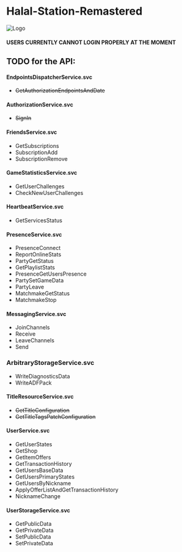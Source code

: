 # Halal-Station-Remastered
![Logo](https://i.postimg.cc/xCM5Zc5G/EF7-Ss3-UDvmk.jpg)
#### USERS CURRENTLY CANNOT LOGIN PROPERLY AT THE MOMENT
## TODO for the API:
#### EndpointsDispatcherService.svc
- ~~GetAuthorizationEndpointsAndDate~~
#### AuthorizationService.svc
- ~~SignIn~~
#### FriendsService.svc
- GetSubscriptions
- SubscriptionAdd
- SubscriptionRemove
#### GameStatisticsService.svc
- GetUserChallenges
- CheckNewUserChallenges
#### HeartbeatService.svc
- GetServicesStatus
#### PresenceService.svc
- PresenceConnect
- ReportOnlineStats
- PartyGetStatus
- GetPlaylistStats
- PresenceGetUsersPresence
- PartySetGameData
- PartyLeave
- MatchmakeGetStatus
- MatchmakeStop
#### MessagingService.svc
- JoinChannels
- Receive
- LeaveChannels
- Send
### ArbitraryStorageService.svc
- WriteDiagnosticsData
- WriteADFPack
#### TitleResourceService.svc
- ~~GetTitleConfiguration~~
- ~~GetTitleTagsPatchConfiguration~~
#### UserService.svc
- GetUserStates
- GetShop
- GetItemOffers
- GetTransactionHistory
- GetUsersBaseData
- GetUsersPrimaryStates
- GetUsersByNickname
- ApplyOfferListAndGetTransactionHistory
- NicknameChange
#### UserStorageService.svc
- GetPublicData
- GetPrivateData
- SetPublicData
- SetPrivateData